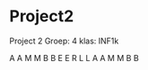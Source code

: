 # Project2
Project 2 Groep: 4 klas: INF1k

A               A
  M           M
    B       B
      E   E
        R 
      L    L
    A        A
  M            M
B                B
